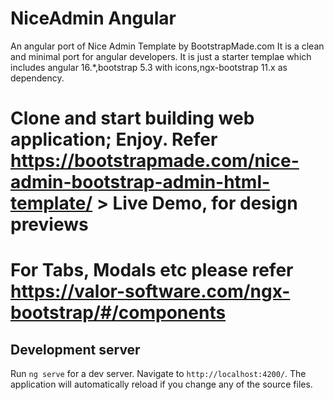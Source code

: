 # NiceAdmin Angular
An angular port of Nice Admin Template by BootstrapMade.com
It is a clean and minimal port for angular developers. It is just a starter templae which includes angular 16.*,bootstrap 5.3 with icons,ngx-bootstrap 11.x as dependency.

# Clone and start building web application; Enjoy. Refer https://bootstrapmade.com/nice-admin-bootstrap-admin-html-template/ > Live Demo, for design previews
# For Tabs, Modals etc please refer https://valor-software.com/ngx-bootstrap/#/components


## Development server

Run `ng serve` for a dev server. Navigate to `http://localhost:4200/`. The application will automatically reload if you change any of the source files.
